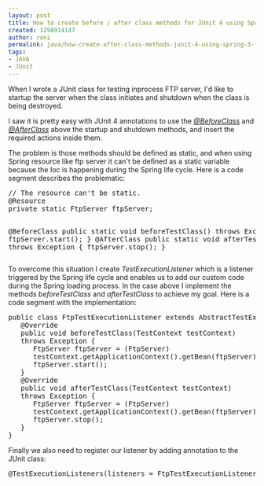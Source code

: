 ```yaml
---
layout: post
title: How to create before / after class methods for JUnit 4 using Spring 3 framework
created: 1298914147
author: roni
permalink: java/how-create-after-class-methods-junit-4-using-spring-3-framework
tags:
- JAVA
- JUnit
---
```

<p>When I wrote a JUnit class for testing inprocess FTP server, I'd like to startup the server when the class initiates and shutdown when the class is being destroyed.</p>
<p>I saw it is pretty easy with JUnit 4 annotations to use the <em><a href="http://twitter.com/BeforeClass">@BeforeClass</a></em> and <em><a href="http://twitter.com/AfterClass">@AfterClass</a></em> above the startup and shutdown methods, and insert the required actions inside them.</p>
<p>The problem is those methods should be defined as static, and when using Spring resource like ftp server it can't be defined as a static variable because the Ioc is happening during the Spring life cycle. Here is a code segment describes the problematic:</p>
<pre class="brush: java;gutter: false; highlight: [1]; " title="code">
// The resource can't be static.
@Resource
private static FtpServer ftpServer;

@BeforeClass
public static void beforeTestClass() throws Exception {
   ftpServer.start();
}
@AfterClass
public static void afterTestClass() throws Exception {
   ftpServer.stop();
}</pre>
<p>To overcome this situation I create <em>TestExecutionListener</em> which is a listener triggered by the Spring life cycle and enables us to add our custom code during the Spring loading process. In the case above I implement the methods <em>beforeTestClass</em> and <em>afterTestClass</em> to achieve my goal. Here is a code segment with the implementation:</p>
<pre class="brush: java;gutter: false; " title="code">
public class FtpTestExecutionListener extends AbstractTestExecutionListener {
   @Override
   public void beforeTestClass(TestContext testContext)
   throws Exception {
      FtpServer ftpServer = (FtpServer)
      testContext.getApplicationContext().getBean(ftpServer);
      ftpServer.start();
   }
   @Override
   public void afterTestClass(TestContext testContext)
   throws Exception {
      FtpServer ftpServer = (FtpServer)
      testContext.getApplicationContext().getBean(ftpServer);
      ftpServer.stop();
   }
}</pre>
<p>Finally we also need to register our listener by adding annotation to the JUnit class:</p>
<pre title="code" class="brush: java;gutter: false; ">
@TestExecutionListeners(listeners = FtpTestExecutionListener.class)</pre>
<p>&nbsp;</p>
